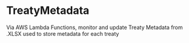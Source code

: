 # TreatyMetadata
Via AWS Lambda Functions, monitor and update Treaty Metadata from .XLSX used to store metadata for each treaty
